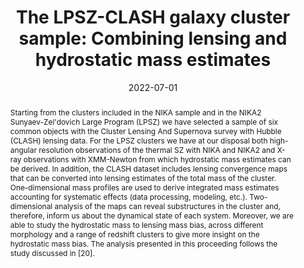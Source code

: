 ---
title: "The LPSZ-CLASH galaxy cluster sample: Combining lensing and hydrostatic mass estimates"
collection: "publications"
category: "co_procs"
permalink: /publications/2022EPJWC25700033M
link: https://ui.adsabs.harvard.edu/abs/2022EPJWC.25700033M/abstract
date: 2022-07-01
venue: "mm Universe @ NIKA2 - Observing the mm Universe with the NIKA2 Camera"
citation: "Ruppin, F., Adam, R., Ade, P., et al. (2022), mm Universe @ NIKA2 - Observing the mm Universe with the NIKA2 Camera, 257, 00043."
abstract: "Starting from the clusters included in the NIKA sample and in the NIKA2 Sunyaev-Zel'dovich Large Program (LPSZ) we have selected a sample of six common objects with the Cluster Lensing And Supernova survey with Hubble (CLASH) lensing data. For the LPSZ clusters we have at our disposal both high-angular resolution observations of the thermal SZ with NIKA and NIKA2 and X-ray observations with XMM-Newton from which hydrostatic mass estimates can be derived. In addition, the CLASH dataset includes lensing convergence maps that can be converted into lensing estimates of the total mass of the cluster. One-dimensional mass profiles are used to derive integrated mass estimates accounting for systematic effects (data processing, modeling, etc.). Two-dimensional analysis of the maps can reveal substructures in the cluster and, therefore, inform us about the dynamical state of each system. Moreover, we are able to study the hydrostatic mass to lensing mass bias, across different morphology and a range of redshift clusters to give more insight on the hydrostatic mass bias. The analysis presented in this proceeding follows the study discussed in [20]."
---
